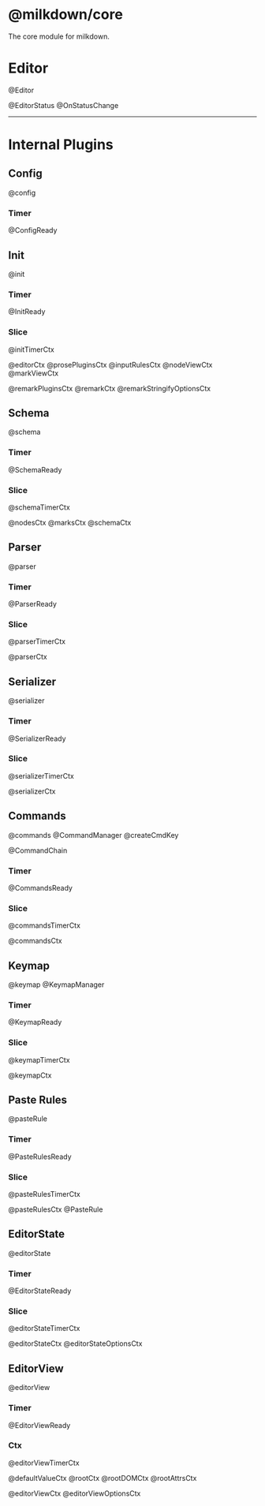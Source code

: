 # @milkdown/core

The core module for milkdown.

# Editor

@Editor

@EditorStatus
@OnStatusChange

---

# Internal Plugins

## Config

@config

### Timer

@ConfigReady

## Init

@init

### Timer

@InitReady

### Slice

@initTimerCtx

@editorCtx
@prosePluginsCtx
@inputRulesCtx
@nodeViewCtx
@markViewCtx

@remarkPluginsCtx
@remarkCtx
@remarkStringifyOptionsCtx

## Schema

@schema

### Timer

@SchemaReady

### Slice

@schemaTimerCtx

@nodesCtx
@marksCtx
@schemaCtx

## Parser

@parser

### Timer

@ParserReady

### Slice

@parserTimerCtx

@parserCtx

## Serializer

@serializer

### Timer

@SerializerReady

### Slice

@serializerTimerCtx

@serializerCtx

## Commands

@commands
@CommandManager
@createCmdKey

@CommandChain

### Timer

@CommandsReady

### Slice

@commandsTimerCtx

@commandsCtx

## Keymap

@keymap
@KeymapManager

### Timer

@KeymapReady

### Slice

@keymapTimerCtx

@keymapCtx

## Paste Rules

@pasteRule

### Timer

@PasteRulesReady

### Slice

@pasteRulesTimerCtx

@pasteRulesCtx
@PasteRule

## EditorState

@editorState

### Timer

@EditorStateReady

### Slice

@editorStateTimerCtx

@editorStateCtx
@editorStateOptionsCtx

## EditorView

@editorView

### Timer

@EditorViewReady

### Ctx

@editorViewTimerCtx

@defaultValueCtx
@rootCtx
@rootDOMCtx
@rootAttrsCtx

@editorViewCtx
@editorViewOptionsCtx
